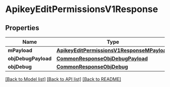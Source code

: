 # ApikeyEditPermissionsV1Response

## Properties
Name | Type | Description | Notes
------------ | ------------- | ------------- | -------------
**mPayload** | [**ApikeyEditPermissionsV1ResponseMPayload**](ApikeyEditPermissionsV1ResponseMPayload.md) |  | 
**objDebugPayload** | [**CommonResponseObjDebugPayload**](CommonResponseObjDebugPayload.md) |  | [optional] 
**objDebug** | [**CommonResponseObjDebug**](CommonResponseObjDebug.md) |  | [optional] 

[[Back to Model list]](../README.md#documentation-for-models) [[Back to API list]](../README.md#documentation-for-api-endpoints) [[Back to README]](../README.md)


